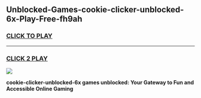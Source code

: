 
## Unblocked-Games-cookie-clicker-unblocked-6x-Play-Free-fh9ah
<h3>
<a href="https://premium76.site?title=cookie-clicker-unblocked-6x&ref=21A">CLICK TO PLAY</a></h3>
<hr>

<h3>
<a href="https://premium76.site?title=cookie-clicker-unblocked-6x&ref=21A">CLICK 2 PLAY</a>
  
</h3>

<a href="https://premium76.site?title=cookie-clicker-unblocked-6x&ref=21A"><img src="https://clearcache.store/games.png"></a>


**cookie-clicker-unblocked-6x games unblocked: Your Gateway to Fun and Accessible Online Gaming**
